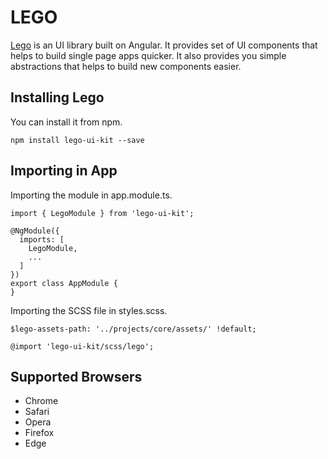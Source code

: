 # LEGO

[Lego](https://github.com/vjai/lego) is an UI library built on Angular. It provides set of UI components that helps to build single page apps quicker. It also provides you simple abstractions that helps to build new components easier.

## Installing Lego

You can install it from npm.

```
npm install lego-ui-kit --save
```

## Importing in App

Importing the module in app.module.ts.

```
import { LegoModule } from 'lego-ui-kit';

@NgModule({
  imports: [
    LegoModule,
    ...
  ]
})
export class AppModule {
}
```

Importing the SCSS file in styles.scss.

```
$lego-assets-path: '../projects/core/assets/' !default;

@import 'lego-ui-kit/scss/lego';
```

## Supported Browsers

- Chrome
- Safari
- Opera
- Firefox
- Edge
